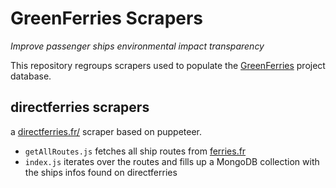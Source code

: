 # GreenFerries Scrapers

*Improve passenger ships environmental impact transparency*

This repository regroups scrapers used to populate the [GreenFerries](https://www.greenferries.org) project database.

## directferries scrapers

a [directferries.fr/](http://directferries.fr/) scraper based on puppeteer.

- `getAllRoutes.js` fetches all ship routes from [ferries.fr](https://www.ferries.fr/)
- `index.js` iterates over the routes and fills up a MongoDB collection with
the ships infos found on directferries
